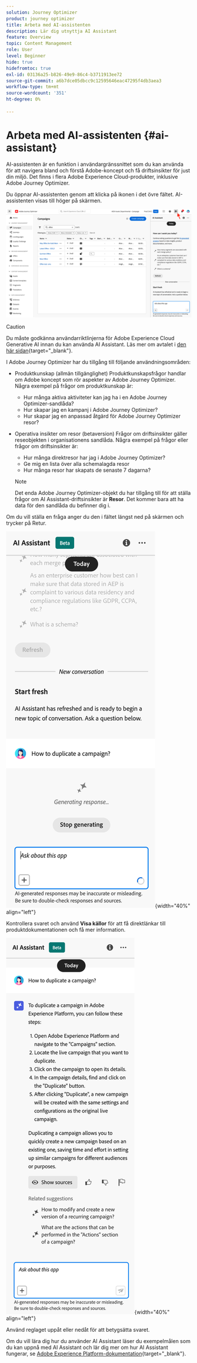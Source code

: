 ```yaml
---
solution: Journey Optimizer
product: journey optimizer
title: Arbeta med AI-assistenten
description: Lär dig utnyttja AI Assistant
feature: Overview
topic: Content Management
role: User
level: Beginner
hide: true
hidefromtoc: true
exl-id: 03136a25-b826-49e9-86c4-b3711913ee72
source-git-commit: a6b7dce05dbcc9c12595646eac47295f4db3aea3
workflow-type: tm+mt
source-wordcount: '351'
ht-degree: 0%

---
```


# Arbeta med AI-assistenten {#ai-assistant}

AI-assistenten är en funktion i användargränssnittet som du kan använda för att navigera bland och förstå Adobe-koncept och få driftsinsikter för just din miljö. Det finns i flera Adobe Experience Cloud-produkter, inklusive Adobe Journey Optimizer.

Du öppnar AI-assistenten genom att klicka på ikonen i det övre fältet. AI-assistenten visas till höger på skärmen.

![](assets/do-not-localize/ai-assistant-open.png)


>[!CAUTION]
>
>Du måste godkänna användarriktlinjerna för Adobe Experience Cloud Generative AI innan du kan använda AI Assistant. Läs mer om avtalet i [den här sidan](https://experienceleague.adobe.com/en/docs/experience-platform/landing/platform-ui/ai-assistant){target="_blank"}.

I Adobe Journey Optimizer har du tillgång till följande användningsområden:

* Produktkunskap (allmän tillgänglighet) Produktkunskapsfrågor handlar om Adobe koncept som rör aspekter av Adobe Journey Optimizer. Några exempel på frågor om produktkunskap är:

   * Hur många aktiva aktiviteter kan jag ha i en Adobe Journey Optimizer-sandlåda?
   * Hur skapar jag en kampanj i Adobe Journey Optimizer?
   * Hur skapar jag en anpassad åtgärd för Adobe Journey Optimizer resor?


* Operativa insikter om resor (betaversion) Frågor om driftsinsikter gäller reseobjekten i organisationens sandlåda. Några exempel på frågor eller frågor om driftsinsikter är:

   * Hur många direktresor har jag i Adobe Journey Optimizer?
   * Ge mig en lista över alla schemalagda resor
   * Hur många resor har skapats de senaste 7 dagarna?

  >[!NOTE]
  >
  >Det enda Adobe Journey Optimizer-objekt du har tillgång till för att ställa frågor om AI Assistant-driftsinsikter är **Resor**. Det kommer bara att ha data för den sandlåda du befinner dig i.


Om du vill ställa en fråga anger du den i fältet längst ned på skärmen och trycker på Retur.

![](assets/do-not-localize/ai-assistant-ask.png){width="40%" align="left"}

Kontrollera svaret och använd **Visa källor** för att få direktlänkar till produktdokumentationen och få mer information.

![](assets/do-not-localize/ai-assistant-answer.png){width="40%" align="left"}

Använd reglaget uppåt eller nedåt för att betygsätta svaret.

Om du vill lära dig hur du använder AI Assistant läser du exempelmålen som du kan uppnå med AI Assistant och lär dig mer om hur AI Assistant fungerar, se [Adobe Experience Platform-dokumentation](https://experienceleague.adobe.com/en/docs/experience-platform/landing/platform-ui/ai-assistant){target="_blank"}.
